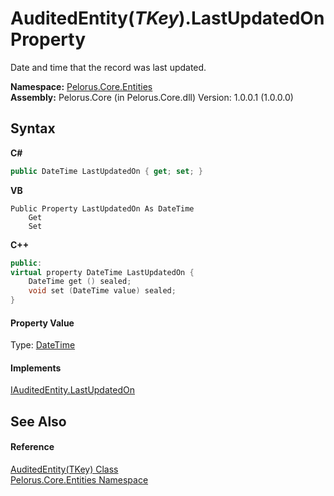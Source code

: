 # AuditedEntity(*TKey*).LastUpdatedOn Property 
 

Date and time that the record was last updated.

**Namespace:**&nbsp;<a href="20086FC9">Pelorus.Core.Entities</a><br />**Assembly:**&nbsp;Pelorus.Core (in Pelorus.Core.dll) Version: 1.0.0.1 (1.0.0.0)

## Syntax

**C#**<br />
``` C#
public DateTime LastUpdatedOn { get; set; }
```

**VB**<br />
``` VB
Public Property LastUpdatedOn As DateTime
	Get
	Set
```

**C++**<br />
``` C++
public:
virtual property DateTime LastUpdatedOn {
	DateTime get () sealed;
	void set (DateTime value) sealed;
}
```


#### Property Value
Type: <a href="http://msdn2.microsoft.com/en-us/library/03ybds8y" target="_blank">DateTime</a>

#### Implements
<a href="62A4BE4D">IAuditedEntity.LastUpdatedOn</a><br />

## See Also


#### Reference
<a href="7E472187">AuditedEntity(TKey) Class</a><br /><a href="20086FC9">Pelorus.Core.Entities Namespace</a><br />